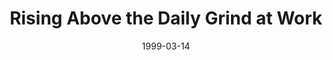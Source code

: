 ---
layout: message
category: message
series: "Cliff Notes for Real Life"
title: "Rising Above the Daily Grind at Work"
date: 1999-03-14
message_id: 403
---